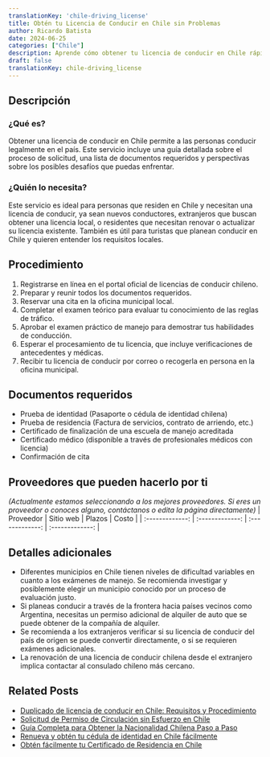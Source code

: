 ```yaml
---
translationKey: 'chile-driving_license'
title: Obtén tu Licencia de Conducir en Chile sin Problemas
author: Ricardo Batista
date: 2024-06-25
categories: ["Chile"]
description: Aprende cómo obtener tu licencia de conducir en Chile rápidamente con esta guía paso a paso. Incluye consejos esenciales y documentos requeridos.
draft: false
translationKey: chile-driving_license
---
```


## Descripción
### ¿Qué es?
Obtener una licencia de conducir en Chile permite a las personas conducir legalmente en el país. Este servicio incluye una guía detallada sobre el proceso de solicitud, una lista de documentos requeridos y perspectivas sobre los posibles desafíos que puedas enfrentar.

### ¿Quién lo necesita?
Este servicio es ideal para personas que residen en Chile y necesitan una licencia de conducir, ya sean nuevos conductores, extranjeros que buscan obtener una licencia local, o residentes que necesitan renovar o actualizar su licencia existente. También es útil para turistas que planean conducir en Chile y quieren entender los requisitos locales.

## Procedimiento

1. Registrarse en línea en el portal oficial de licencias de conducir chileno.
2. Preparar y reunir todos los documentos requeridos.
3. Reservar una cita en la oficina municipal local.
4. Completar el examen teórico para evaluar tu conocimiento de las reglas de tráfico.
5. Aprobar el examen práctico de manejo para demostrar tus habilidades de conducción.
6. Esperar el procesamiento de tu licencia, que incluye verificaciones de antecedentes y médicas.
7. Recibir tu licencia de conducir por correo o recogerla en persona en la oficina municipal.

## Documentos requeridos

- Prueba de identidad (Pasaporte o cédula de identidad chilena)
- Prueba de residencia (Factura de servicios, contrato de arriendo, etc.)
- Certificado de finalización de una escuela de manejo acreditada
- Certificado médico (disponible a través de profesionales médicos con licencia)
- Confirmación de cita

## Proveedores que pueden hacerlo por ti
_(Actualmente estamos seleccionando a los mejores proveedores. Si eres un proveedor o conoces alguno, contáctanos o edita la página directamente)_
| Proveedor       |     Sitio web    |     Plazos    |       Costo     |
| :-------------: | :-------------:  |  :-------------: | :-------------: |

## Detalles adicionales

- Diferentes municipios en Chile tienen niveles de dificultad variables en cuanto a los exámenes de manejo. Se recomienda investigar y posiblemente elegir un municipio conocido por un proceso de evaluación justo.
- Si planeas conducir a través de la frontera hacia países vecinos como Argentina, necesitas un permiso adicional de alquiler de auto que se puede obtener de la compañía de alquiler.
- Se recomienda a los extranjeros verificar si su licencia de conducir del país de origen se puede convertir directamente, o si se requieren exámenes adicionales.
- La renovación de una licencia de conducir chilena desde el extranjero implica contactar al consulado chileno más cercano.


## Related Posts

- [Duplicado de licencia de conducir en Chile: Requisitos y Procedimiento](https://tramitit.com/es/guides/chile/solicitud_de_duplicado_de_licencia_de_conducir/)
- [Solicitud de Permiso de Circulación sin Esfuerzo en Chile](https://tramitit.com/es/guides/chile/permiso_de_circulación/)
- [Guía Completa para Obtener la Nacionalidad Chilena Paso a Paso](https://tramitit.com/es/guides/chile/solicitud_de_nacionalidad/)
- [Renueva y obtén tu cédula de identidad en Chile fácilmente](https://tramitit.com/es/guides/chile/cédula_de_identidad/)
- [Obtén fácilmente tu Certificado de Residencia en Chile](https://tramitit.com/es/guides/chile/certificado_de_residencia/)